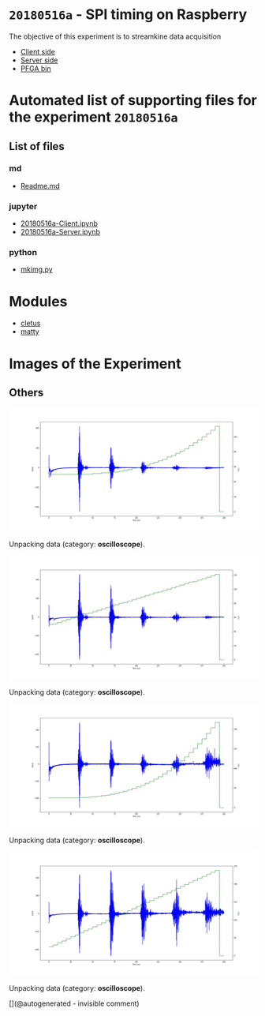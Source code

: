 # `20180516a` - SPI timing on Raspberry

The objective of this experiment is to streamkine data acquisition


* [Client side](/matty/20180516a/20180516a-Client.ipynb)
* [Server side](/matty/20180516a/20180516a-Server.ipynb)
* [PFGA bin](/matty/prog_flash/v1/eMATTY_un0rick_20180510_RESETsurRPIonly4.bin)



# Automated list of supporting files for the __experiment `20180516a`__

## List of files

### md

* [Readme.md](/matty/20180516a/Readme.md)


### jupyter

* [20180516a-Client.ipynb](/matty/20180516a/20180516a-Client.ipynb)
* [20180516a-Server.ipynb](/matty/20180516a/20180516a-Server.ipynb)


### python

* [mkimg.py](/matty/20180516a/mkimg.py)





# Modules

* [cletus](/retired/cletus/)
* [matty](/matty/)




# Images of the Experiment

## Others

![](/matty/20180516a/images/20180516a-3.json.jpg)

Unpacking data (category: __oscilloscope__).

![](/matty/20180516a/images/20180516a-4.json.jpg)

Unpacking data (category: __oscilloscope__).

![](/matty/20180516a/images/20180516a-2.json.jpg)

Unpacking data (category: __oscilloscope__).

![](/matty/20180516a/images/20180516a-1.json.jpg)

Unpacking data (category: __oscilloscope__).










[](@autogenerated - invisible comment)